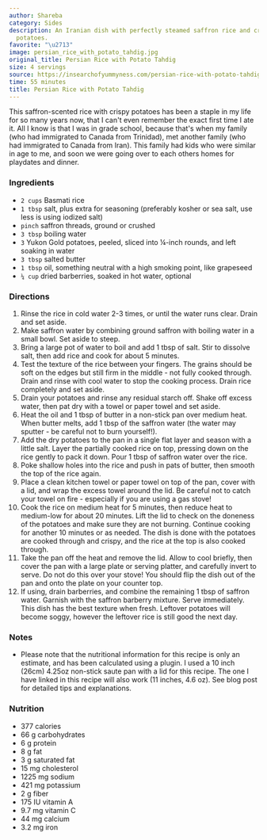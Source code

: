 ```yaml
---
author: Shareba
category: Sides
description: An Iranian dish with perfectly steamed saffron rice and crispy fried
  potatoes.
favorite: "\u2713"
image: persian_rice_with_potato_tahdig.jpg
original_title: Persian Rice with Potato Tahdig
size: 4 servings
source: https://insearchofyummyness.com/persian-rice-with-potato-tahdig/
time: 55 minutes
title: Persian Rice with Potato Tahdig
---
```


This saffron-scented rice with crispy potatoes has been a staple in my life for so many years now, that I can't even remember the exact first time I ate it. All I know is that I was in grade school, because that's when my family (who had immigrated to Canada from Trinidad), met another family (who had immigrated to Canada from Iran). This family had kids who were similar in age to me, and soon we were going over to each others homes for playdates and dinner. 

### Ingredients

* `2 cups` Basmati rice
* `1 tbsp` salt, plus extra for seasoning (preferably kosher or sea salt, use less is using iodized salt)
* `pinch` saffron threads, ground or crushed
* `3 tbsp` boiling water
* `3` Yukon Gold potatoes, peeled, sliced into ¼-inch rounds, and left soaking in water
* `3 tbsp` salted butter
* `1 tbsp` oil, something neutral with a high smoking point, like grapeseed
* `¼ cup` dried barberries, soaked in hot water, optional

### Directions

1. Rinse the rice in cold water 2-3 times, or until the water runs clear. Drain and set aside.
2. Make saffron water by combining ground saffron with boiling water in a small bowl. Set aside to steep.
3. Bring a large pot of water to boil and add 1 tbsp of salt. Stir to dissolve salt, then add rice and cook for about 5 minutes.
4. Test the texture of the rice between your fingers. The grains should be soft on the edges but still firm in the middle - not fully cooked through. Drain and rinse with cool water to stop the cooking process. Drain rice completely and set aside.
5. Drain your potatoes and rinse any residual starch off. Shake off excess water, then pat dry with a towel or paper towel and set aside.
6. Heat the oil and 1 tbsp of butter in a non-stick pan over medium heat. When butter melts, add 1 tbsp of the saffron water (the water may sputter - be careful not to burn yourself!).
7. Add the dry potatoes to the pan in a single flat layer and season with a little salt. Layer the partially cooked rice on top, pressing down on the rice gently to pack it down. Pour 1 tbsp of saffron water over the rice.
8. Poke shallow holes into the rice and push in pats of butter, then smooth the top of the rice again.
9. Place a clean kitchen towel or paper towel on top of the pan, cover with a lid, and wrap the excess towel around the lid. Be careful not to catch your towel on fire - especially if you are using a gas stove!
10. Cook the rice on medium heat for 5 minutes, then reduce heat to medium-low for about 20 minutes. Lift the lid to check on the doneness of the potatoes and make sure they are not burning. Continue cooking for another 10 minutes or as needed. The dish is done with the potatoes are cooked through and crispy, and the rice at the top is also cooked through.
11. Take the pan off the heat and remove the lid. Allow to cool briefly, then cover the pan with a large plate or serving platter, and carefully invert to serve. Do not do this over your stove! You should flip the dish out of the pan and onto the plate on your counter top.
12. If using, drain barberries, and combine the remaining 1 tbsp of saffron water. Garnish with the saffron barberry mixture. Serve immediately. This dish has the best texture when fresh. Leftover potatoes will become soggy, however the leftover rice is still good the next day.

### Notes

- Please note that the nutritional information for this recipe is only an estimate, and has been calculated using a plugin. I used a 10 inch (26cm) 4.25oz non-stick saute pan with a lid for this recipe. The one I have linked in this recipe will also work (11 inches, 4.6 oz). See blog post for detailed tips and explanations.

### Nutrition

* 377 calories
* 66 g carbohydrates
* 6 g protein
* 8 g fat
* 3 g saturated fat
* 15 mg cholesterol
* 1225 mg sodium
* 421 mg potassium
* 2 g fiber
* 175 IU vitamin A
* 9.7 mg vitamin C
* 44 mg calcium
* 3.2 mg iron